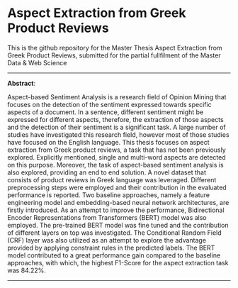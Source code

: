 # Aspect Extraction from Greek Product Reviews

This is the github repository for the Master Thesis Aspect Extraction from Greek Product Reviews, submitted for the partial fullfilment of the Master Data & Web Science

----------------------------------------------------
**Abstract**:

Aspect-based Sentiment Analysis is a research field of Opinion Mining that focuses on the detection of the sentiment expressed towards specific aspects of a document. In a sentence, different sentiment might be expressed for different aspects, therefore, the extraction of those aspects and the detection of their sentiment is a significant task. A large number of studies have investigated this research field, however most of those studies have focused on the English language. This thesis focuses on aspect extraction from Greek product reviews, a task that has not been previously explored. Explicitly mentioned, single and multi-word aspects are detected on this purpose. Moreover, the task of aspect-based sentiment analysis is also explored, providing an end to end solution. A novel dataset that consists of product reviews in Greek language was leveraged. Different preprocessing steps were employed and their contribution in the evaluated performance is reported. Two baseline approaches, namely a feature engineering model and embedding-based neural network architectures, are firstly introduced. As an attempt to improve the performance, Bidirectional Encoder Representations from Transformers (BERT) model was also employed. The pre-trained BERT model was fine tuned and the contribution of different layers on top was investigated. The Conditional Random Field (CRF) layer was also utilized as an attempt to explore the advantage provided by applying constraint rules in the predicted labels. The BERT model contributed to a great performance gain compared to the baseline approaches, with which, the highest F1-Score for the aspect extraction task was 84.22\%.


----------------------------------------------------
